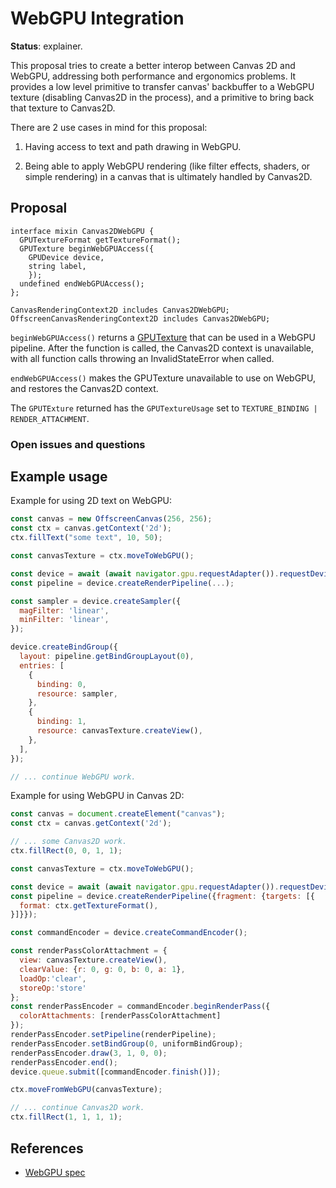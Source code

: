 WebGPU Integration
=======
**Status**: explainer.

This proposal tries to create a better interop between Canvas 2D and WebGPU, addressing both performance and ergonomics problems. It provides a low level primitive to transfer canvas' backbuffer to a WebGPU texture (disabling Canvas2D in the process), and a primitive to bring back that texture to Canvas2D.

There are 2 use cases in mind for this proposal:

1. Having access to text and path drawing in WebGPU.

2. Being able to apply WebGPU rendering (like filter effects, shaders, or simple rendering) in a canvas that is ultimately handled by Canvas2D.


Proposal
--------

```webidl
interface mixin Canvas2DWebGPU {
  GPUTextureFormat getTextureFormat();
  GPUTexture beginWebGPUAccess({
    GPUDevice device,
    string label,
    });
  undefined endWebGPUAccess();
};

CanvasRenderingContext2D includes Canvas2DWebGPU;
OffscreenCanvasRenderingContext2D includes Canvas2DWebGPU;
```

`beginWebGPUAccess()` returns a [GPUTexture](https://gpuweb.github.io/gpuweb/#gputexture) that can be used in a WebGPU pipeline. After the function is called, the Canvas2D context is unavailable, with all function calls throwing an InvalidStateError when called.

`endWebGPUAccess()` makes the GPUTexture unavailable to use on WebGPU, and restores the Canvas2D context.

The `GPUTExture` returned has the `GPUTextureUsage` set to `TEXTURE_BINDING | RENDER_ATTACHMENT`.


### Open issues and questions

Example usage
-------------


Example for using 2D text on WebGPU:

```js
const canvas = new OffscreenCanvas(256, 256);
const ctx = canvas.getContext('2d');
ctx.fillText("some text", 10, 50);

const canvasTexture = ctx.moveToWebGPU();

const device = await (await navigator.gpu.requestAdapter()).requestDevice();
const pipeline = device.createRenderPipeline(...);

const sampler = device.createSampler({
  magFilter: 'linear',
  minFilter: 'linear',
});

device.createBindGroup({
  layout: pipeline.getBindGroupLayout(0),
  entries: [
    {
      binding: 0,
      resource: sampler,
    },
    {
      binding: 1,
      resource: canvasTexture.createView(),
    },
  ],
});

// ... continue WebGPU work.
```

Example for using WebGPU in Canvas 2D:

```js
const canvas = document.createElement("canvas");
const ctx = canvas.getContext('2d');

// ... some Canvas2D work.
ctx.fillRect(0, 0, 1, 1);

const canvasTexture = ctx.moveToWebGPU();

const device = await (await navigator.gpu.requestAdapter()).requestDevice();
const pipeline = device.createRenderPipeline({fragment: {targets: [{
  format: ctx.getTextureFormat(),
}]}});

const commandEncoder = device.createCommandEncoder();

const renderPassColorAttachment = {
  view: canvasTexture.createView(),
  clearValue: {r: 0, g: 0, b: 0, a: 1},
  loadOp:'clear',
  storeOp:'store'
};
const renderPassEncoder = commandEncoder.beginRenderPass({
  colorAttachments: [renderPassColorAttachment]
});
renderPassEncoder.setPipeline(renderPipeline);
renderPassEncoder.setBindGroup(0, uniformBindGroup);
renderPassEncoder.draw(3, 1, 0, 0);
renderPassEncoder.end();
device.queue.submit([commandEncoder.finish()]);

ctx.moveFromWebGPU(canvasTexture);

// ... continue Canvas2D work.
ctx.fillRect(1, 1, 1, 1);
```

References
----------

- [WebGPU spec](https://gpuweb.github.io/gpuweb)
